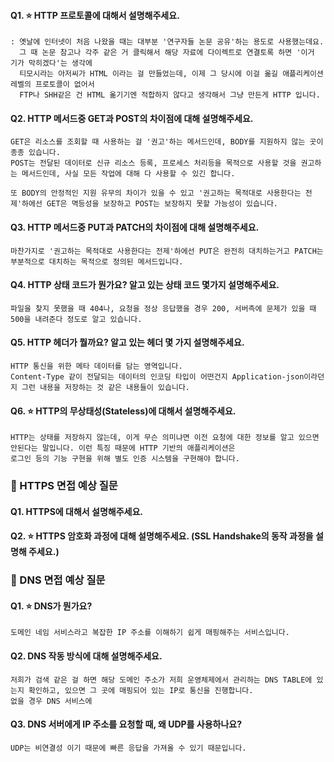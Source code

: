 

#### Q1. ⭐️ HTTP 프로토콜에 대해서 설명해주세요.
```
: 옛날에 인터넷이 처음 나왔을 때는 대부분 '연구자들 논문 공유'하는 용도로 사용했는데요.
  그 때 논문 참고나 각주 같은 거 클릭해서 해당 자료에 다이렉트로 연결토록 하면 '이거 기가 막히겠다'는 생각에
  티모시라는 아저씨가 HTML 이라는 걸 만들었는데, 이제 그 당시에 이걸 옮길 애플리케이션 레벨의 프로토콜이 없어서
  FTP나 SHH같은 건 HTML 옮기기엔 적합하지 않다고 생각해서 그냥 만든게 HTTP 입니다.
```


#### Q2. HTTP 메서드중 GET과 POST의 차이점에 대해 설명해주세요.
```
GET은 리소스를 조회할 때 사용하는 걸 '권고'하는 메서드인데, BODY를 지원하지 않는 곳이 종종 있습니다.
﻿POST는 전달된 데이터로 신규 리소스 등록, 프로세스 처리등을 목적으로 사용할 것을 권고하는 메서드인데, 사실 모든 작업에 대해 다 사용할 수 있긴 합니다.

또 BODY의 안정적인 지원 유무의 차이가 있을 수 있고 '권고하는 목적대로 사용한다는 전제'하에선 GET은 멱등성을 보장하고 POST는 보장하지 못할 가능성이 있습니다.

```

#### Q3. HTTP 메서드중 PUT과 PATCH의 차이점에 대해 설명해주세요.
```
마찬가지로 '권고하는 목적대로 사용한다는 전제'하에선 PUT은 완전히 대치하는거고 PATCH는 부분적으로 대치하는 목적으로 정의된 메서드입니다.

```

#### Q4. HTTP 상태 코드가 뭔가요? 알고 있는 상태 코드 몇가지 설명해주세요.
```
파일을 찾지 못했을 때 404나, 요청을 정상 응답했을 경우 200, 서버측에 문제가 있을 때 500을 내려준다 정도로 알고 있습니다.
```

#### Q5. HTTP 헤더가 뭘까요? 알고 있는 헤더 몇 가지 설명해주세요.
```
HTTP 통신을 위한 메타 데이터를 담는 영역입니다.
Content-Type 같이 전달되는 데이터의 인코딩 타입이 어떤건지 Application-json이라던지 그런 내용을 저장하는 것 같은 내용들이 있습니다.

```

#### Q6. ⭐️ HTTP의 무상태성(Stateless)에 대해서 설명해주세요.
```
HTTP는 상태를 저장하지 않는데, 이게 무슨 의미냐면 이전 요청에 대한 정보를 알고 있으면 안된다는 말입니다. 이런 특징 때문에 HTTP 기반의 애플리케이션은
로그인 등의 기능 구현을 위해 별도 인증 시스템을 구현해야 합니다.
```


### 📎 HTTPS 면접 예상 질문

#### Q1. HTTPS에 대해서 설명해주세요.

#### Q2. ⭐️ HTTPS 암호화 과정에 대해 설명해주세요. (SSL Handshake의 동작 과정을 설명해 주세요.)



### 📎 DNS 면접 예상 질문

#### Q1. ⭐️ DNS가 뭔가요?
```
도메인 네임 서비스라고 복잡한 IP 주소를 이해하기 쉽게 매핑해주는 서비스입니다.
```
#### Q2. DNS 작동 방식에 대해 설명해주세요.
```
저희가 검색 같은 걸 하면 해당 도메인 주소가 저희 운영체제에서 관리하는 DNS TABLE에 있는지 확인하고, 있으면 그 곳에 매핑되어 있는 IP로 통신을 진행합니다.
없을 경우 DNS 서비스에 
```

#### Q3. DNS 서버에게 IP 주소를 요청할 때, 왜 UDP를 사용하나요?
```
UDP는 비연결성 이기 때문에 빠른 응답을 가져올 수 있기 때문입니다.
```
